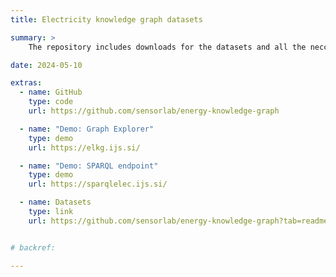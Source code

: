 ```yaml
---
title: Electricity knowledge graph datasets

summary: >
    The repository includes downloads for the datasets and all the neccesary code to run the pipeline for preprocessing the data and generating the knowledge graph. The knowledge graph is generated from a set of raw datasets containing electricity consumption data from multiple regions and households. The data is preprocessed and harmonized to generate a knowledge graph containing information about the households, appliances, and electricity consumption. We also provide a model training pipeline that can be used to train a model for on/off appliance classification.

date: 2024-05-10

extras:
  - name: GitHub
    type: code
    url: https://github.com/sensorlab/energy-knowledge-graph

  - name: "Demo: Graph Explorer"
    type: demo
    url: https://elkg.ijs.si/

  - name: "Demo: SPARQL endpoint"
    type: demo
    url: https://sparqlelec.ijs.si/

  - name: Datasets
    type: link
    url: https://github.com/sensorlab/energy-knowledge-graph?tab=readme-ov-file#dataset-download


# backref:

---
```



